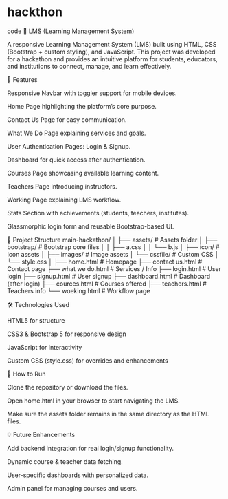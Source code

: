 # hackthon
code
📘 LMS (Learning Management System)

A responsive Learning Management System (LMS) built using HTML, CSS (Bootstrap + custom styling), and JavaScript.
This project was developed for a hackathon and provides an intuitive platform for students, educators, and institutions to connect, manage, and learn effectively.

🚀 Features

Responsive Navbar with toggler support for mobile devices.

Home Page highlighting the platform’s core purpose.

Contact Us Page for easy communication.

What We Do Page explaining services and goals.

User Authentication Pages: Login & Signup.

Dashboard for quick access after authentication.

Courses Page showcasing available learning content.

Teachers Page introducing instructors.

Working Page explaining LMS workflow.

Stats Section with achievements (students, teachers, institutes).

Glassmorphic login form and reusable Bootstrap-based UI.

📂 Project Structure
main-hackathon/
│
├── assets/                     # Assets folder
│   ├── bootstrap/              # Bootstrap core files
│   │   ├── a.css
│   │   └── b.js
│   ├── icon/                   # Icon assets
│   ├── images/                 # Image assets
│   └── cssfile/                # Custom CSS
│       └── style.css
│
├── home.html                   # Homepage
├── contact us.html              # Contact page
├── what we do.html              # Services / Info
├── login.html                   # User login
├── signup.html                  # User signup
├── dashboard.html               # Dashboard (after login)
├── cources.html                 # Courses offered
├── teachers.html                # Teachers info
└── woeking.html                 # Workflow page

🛠️ Technologies Used

HTML5 for structure

CSS3 & Bootstrap 5 for responsive design

JavaScript for interactivity

Custom CSS (style.css) for overrides and enhancements

🎯 How to Run

Clone the repository or download the files.

Open home.html in your browser to start navigating the LMS.

Make sure the assets folder remains in the same directory as the HTML files.

💡 Future Enhancements

Add backend integration for real login/signup functionality.

Dynamic course & teacher data fetching.

User-specific dashboards with personalized data.

Admin panel for managing courses and users.

